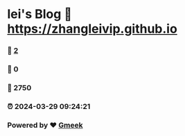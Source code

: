 # lei's Blog :link: https://zhangleivip.github.io 
### :page_facing_up: [2](https://zhangleivip.github.io/tag.html) 
### :speech_balloon: 0 
### :hibiscus: 2750 
### :alarm_clock: 2024-03-29 09:24:21 
### Powered by :heart: [Gmeek](https://github.com/Meekdai/Gmeek)
